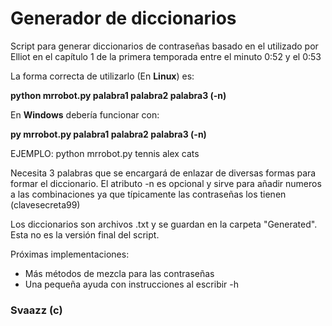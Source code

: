 # Generador de diccionarios

Script para generar diccionarios de contraseñas basado en el utilizado por Elliot en el capítulo 1 de la primera temporada entre el minuto 0:52 y el 0:53

La forma correcta de utilizarlo (En **Linux**) es:

**python mrrobot.py palabra1 palabra2 palabra3 (-n)**

En **Windows** debería funcionar con:

**py mrrobot.py palabra1 palabra2 palabra3 (-n)**

EJEMPLO:
python mrrobot.py tennis alex cats

Necesita 3 palabras que se encargará de enlazar de diversas formas para formar el diccionario. El atributo -n es opcional y sirve para añadir numeros a las combinaciones ya que típicamente las contraseñas los tienen (clavesecreta99)

Los diccionarios son archivos .txt y se guardan en la carpeta "Generated".
Esta no es la versión final del script.

Próximas implementaciones:
  - Más métodos de mezcla para las contraseñas
  - Una pequeña ayuda con instrucciones al escribir -h

### Svaazz (c)
